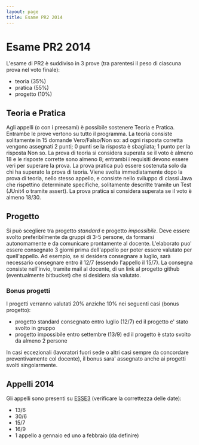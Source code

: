```yaml
---
layout: page
title: Esame PR2 2014
---
```


Esame PR2 2014
=================

L'esame di PR2 è suddiviso in 3 prove (tra parentesi il peso di ciascuna prova nel voto finale):

 - teoria (35%)
 - pratica (55%)
 - progetto (10%)

Teoria e Pratica
----------------
Agli appelli (o con i preesami) è possibile sostenere Teoria e Pratica. Entrambe le prove vertono su tutto il programma.
La teoria consiste solitamente in 15 domande Vero/Falso/Non so: ad ogni risposta corretta vengono assegnati 2 punti; 0 punti se la risposta è sbagliata; 1 punto per la risposta Non so.
La prova di teoria si considera superata se il voto è almeno 18 e le risposte corrette sono almeno 8; entrambi i requisiti devono essere veri per superare la prova.
La prova pratica può essere sostenuta solo da chi ha superato la prova di teoria. Viene svolta immediatamente dopo la prova di teoria, nello stesso appello, e consiste nello sviluppo di classi Java che rispettino determinate specifiche, solitamente descritte tramite un Test (JUnit4 o tramite assert).
La prova pratica si considera superata se il voto è almeno 18/30.

Progetto
--------
Si può scegliere tra progetto _standard_ e progetto _impossibile_.
Deve essere svolto preferibilmente da gruppi di 3-5 persone, da formarsi autonomamente e da comunicare prontamente al docente.
L'elaborato puo' essere consegnato 3 giorni prima dell'appello per poter essere valutato per quell'appello.
Ad esempio, se si desidera consegnare a luglio, sarà necessario consegnare entro il 12/7 (essendo l'appello il 15/7).
La consegna consiste nell'invio, tramite mail al docente, di un link al progetto github (eventualmente bitbucket) che si desidera sia valutato. 


### Bonus progetti
I progetti verranno valutati 20% anziche 10% nei seguenti casi (bonus progetto):

 - progetto standard consegnato entro luglio (12/7) ed il progetto e' stato svolto in gruppo
 - progetto impossibile entro settembre (13/9) ed il progetto è stato svolto da almeno 2 persone

In casi eccezionali (lavoratori fuori sede o altri casi sempre da concordare preventivamente col docente), il bonus sara' assegnato anche ai progetti svolti singolarmente.


Appelli 2014
--------
Gli appelli sono presenti su [ESSE3](https://webstudenti.unica.it/) (verificare la correttezza delle date):

 - 13/6
 - 30/6
 - 15/7
 - 16/9
 - 1 appello a gennaio ed uno a febbraio (da definire)
 

 

